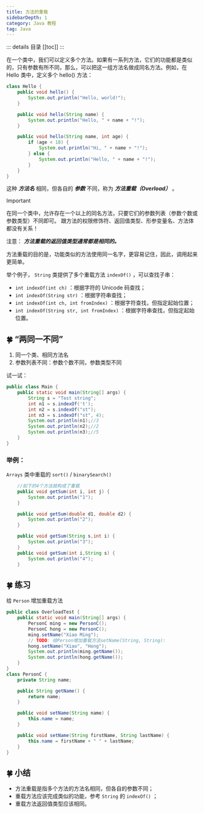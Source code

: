 ```yaml
---
title: 方法的重载
sidebarDepth: 1
category: Java 教程
tag: Java
---
```


::: details 目录
[[toc]]
:::



在一个类中，我们可以定义多个方法。如果有一系列方法，它们的功能都是类似的，只有参数有所不同，那么，可以把这一组方法名做成同名方法。例如，在 Hello 类中，定义多个 hello() 方法：

```java
class Hello {
    public void hello() {
        System.out.println("Hello, world!");
    }

    public void hello(String name) {
        System.out.println("Hello, " + name + "!");
    }

    public void hello(String name, int age) {
        if (age < 18) {
            System.out.println("Hi, " + name + "!");
        } else {
            System.out.println("Hello, " + name + "!");
        }
    }
}
```

这种 ***方法名*** 相同，但各自的 ***参数*** 不同，称为 ***方法重载（Overload）*** 。

> [!important]
> 在同一个类中，允许存在一个以上的同名方法，只要它们的参数列表（参数个数或参数类型）不同即可。
跟方法的权限修饰符、返回值类型、形参变量名、方法体都没有关系！

注意： ***方法重载的返回值类型通常都是相同的。***

方法重载的目的是，功能类似的方法使用同一名字，更容易记住，因此，调用起来更简单。

举个例子， `String` 类提供了多个重载方法 `indexOf()` ，可以查找子串：

- `int indexOf(int ch)` ：根据字符的 Unicode 码查找；
- `int indexOf(String str)` ：根据字符串查找；
- `int indexOf(int ch, int fromIndex)` ：根据字符查找，但指定起始位置；
- `int indexOf(String str, int fromIndex)` ：根据字符串查找，但指定起始位置。

## 🍀 “两同一不同”

1. 同一个类、相同方法名
2. 参数列表不同：参数个数不同，参数类型不同

试一试：

```java
public class Main {
    public static void main(String[] args) {
        String s = "Test string";
        int n1 = s.indexOf('t');
        int n2 = s.indexOf("st");
        int n3 = s.indexOf("st", 4);
        System.out.println(n1);//3
        System.out.println(n2);//2
        System.out.println(n3);//5
    }
}
```

### 举例：

`Arrays` 类中重载的 `sort()` / `binarySearch()`

```java
	//如下的4个方法就构成了重载
	public void getSum(int i, int j) {
		System.out.println("1");
	}

	public void getSum(double d1, double d2) {
		System.out.println("2");
	}

	public void getSum(String s,int i) {
		System.out.println("3");
	}
	public void getSum(int i,String s) {
		System.out.println("4");
	}
```


## 🍀 练习

给 `Person` 增加重载方法

```java
public class OverloadTest {
    public static void main(String[] args) {
        PersonC ming = new PersonC();
        PersonC hong = new PersonC();
        ming.setName("Xiao Ming");
        // TODO: 给Person增加重载方法setName(String, String):
        hong.setName("Xiao", "Hong");
        System.out.println(ming.getName());
        System.out.println(hong.getName());
    }
}
class PersonC {
    private String name;

    public String getName() {
        return name;
    }

    public void setName(String name) {
        this.name = name;
    }

    public void setName(String firstName, String lastName) {
        this.name = firstName + " " + lastName;
    }
}
```


## 🍀 小结

- 方法重载是指多个方法的方法名相同，但各自的参数不同；
- 重载方法应该完成类似的功能，参考 `String` 的 `indexOf()` ；
- 重载方法返回值类型应该相同。




